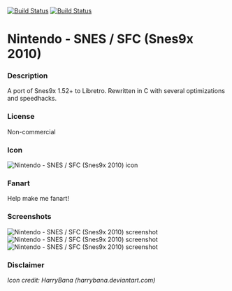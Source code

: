 [![Build Status](https://travis-ci.org/kodi-game/game.libretro.snes9x2010.svg?branch=master)](https://travis-ci.org/kodi-game/game.libretro.snes9x2010)
[![Build Status](https://ci.appveyor.com/api/projects/status/github/kodi-game/game.libretro.snes9x2010?svg=true)](https://ci.appveyor.com/project/kodi-game/game-libretro-snes9x2010)

# Nintendo - SNES / SFC (Snes9x 2010)

### Description

A port of Snes9x 1.52+ to Libretro. Rewritten in C with several optimizations and speedhacks.

### License

Non-commercial

### Icon

![Nintendo - SNES / SFC (Snes9x 2010) icon](game.libretro.snes9x2010/resources/icon.png)

### Fanart

Help make me fanart!

### Screenshots

![Nintendo - SNES / SFC (Snes9x 2010) screenshot](game.libretro.snes9x2010/resources/screenshot-01.jpg)
![Nintendo - SNES / SFC (Snes9x 2010) screenshot](game.libretro.snes9x2010/resources/screenshot-02.jpg)
![Nintendo - SNES / SFC (Snes9x 2010) screenshot](game.libretro.snes9x2010/resources/screenshot-03.jpg)

### Disclaimer

*Icon credit: HarryBana (harrybana.deviantart.com)*
